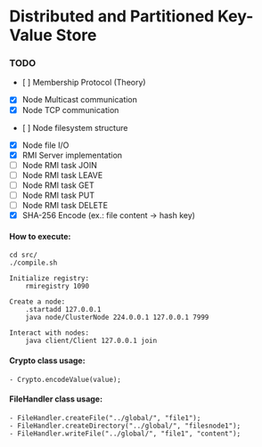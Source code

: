 # Distributed and Partitioned Key-Value Store

### TODO
- [ ] Membership Protocol (Theory)
- [x] Node Multicast communication
- [x] Node TCP communication
- [ ] Node filesystem structure
- [x] Node file I/O
- [x] RMI Server implementation
- [ ] Node RMI task JOIN
- [ ] Node RMI task LEAVE
- [ ] Node RMI task GET 
- [ ] Node RMI task PUT
- [ ] Node RMI task DELETE
- [x] SHA-256 Encode (ex.: file content -> hash key)

#### How to execute:
    cd src/
    ./compile.sh

    Initialize registry:
        rmiregistry 1090

    Create a node:
        .startadd 127.0.0.1
        java node/ClusterNode 224.0.0.1 127.0.0.1 7999

    Interact with nodes: 
        java client/Client 127.0.0.1 join

#### Crypto class usage:
    - Crypto.encodeValue(value);

#### FileHandler class usage:
    - FileHandler.createFile("../global/", "file1");
    - FileHandler.createDirectory("../global/", "filesnode1");
    - FileHandler.writeFile("../global/", "file1", "content");